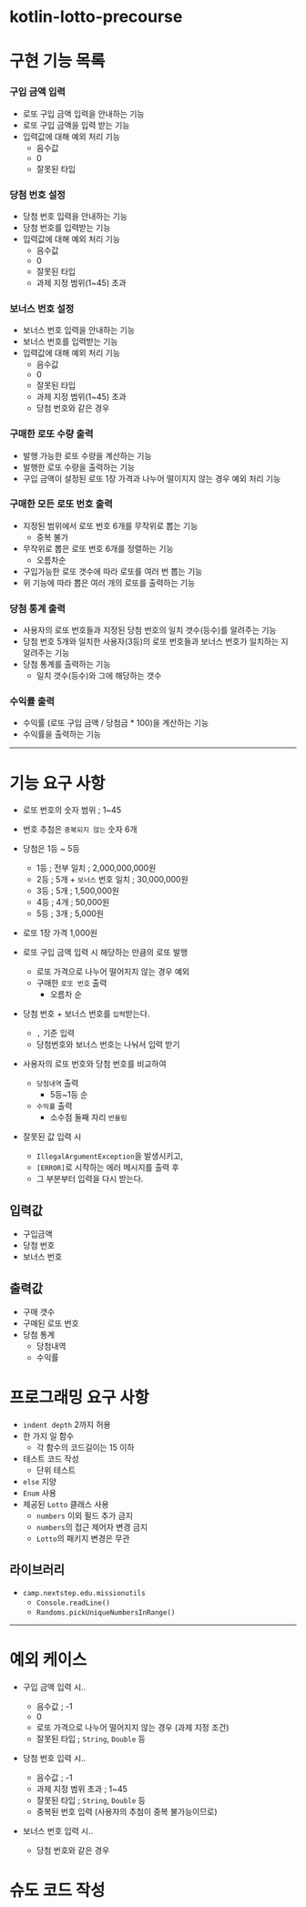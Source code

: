# kotlin-lotto-precourse

# 구현 기능 목록

### 구입 금액 입력

- 로또 구입 금액 입력을 안내하는 기능
- 로또 구입 금액을 입력 받는 기능
- 입력값에 대해 예외 처리 기능
    - 음수값
    - 0
    - 잘못된 타입

### 당첨 번호 설정

- 당첨 번호 입력을 안내하는 기능
- 당첨 번호를 입력받는 기능
- 입력값에 대해 예외 처리 기능
    - 음수값
    - 0
    - 잘못된 타입
    - 과제 지정 범위(1~45) 초과

### 보너스 번호 설정

- 보너스 번호 입력을 안내하는 기능
- 보너스 번호를 입력받는 기능
- 입력값에 대해 예외 처리 기능
    - 음수값
    - 0
    - 잘못된 타입
    - 과제 지정 범위(1~45) 초과
    - 당첨 번호와 같은 경우

### 구매한 로또 수량 출력

- 발행 가능한 로또 수량을 계산하는 기능
- 발행한 로또 수량을 출력하는 기능
- 구입 금액이 설정된 로또 1장 가격과 나누어 떨이지지 않는 경우 예외 처리 기능

### 구매한 모든 로또 번호 출력

- 지정된 범위에서 로또 번호 6개를 무작위로 뽑는 기능
    - 중복 불가
- 무작위로 뽑은 로또 번호 6개를 정렬하는 기능
    - 오름차순
- 구입가능한 로또 갯수에 따라 로또를 여러 번 뽑는 기능
- 위 기능에 따라 뽑은 여러 개의 로또를 출력하는 기능

### 당첨 통계 출력

- 사용자의 로또 번호들과 지정된 당첨 번호의 일치 갯수(등수)를 알려주는 기능
- 당첨 번호 5개와 일치한 사용자(3등)의 로또 번호들과 보너스 번호가 일치하는 지 알려주는 기능
- 당첨 통계를 출력하는 기능
    - 일치 갯수(등수)와 그에 해당하는 갯수

### 수익률 출력

- 수익률 (로또 구입 금액 / 당첨금 * 100)을 계산하는 기능
- 수익률을 출력하는 기능

---

# 기능 요구 사항

- 로또 번호의 숫자 범위 ; 1~45


- 번호 추첨은 `중복되지 않는` 숫자 6개


- 당첨은 1등 ~ 5등
    - 1등 ; 전부 일치 ; 2,000,000,000원
    - 2등 ; 5개 + `보너스` 번호 일치 ; 30,000,000원
    - 3등 ; 5개 ; 1,500,000원
    - 4등 ; 4개 ; 50,000원
    - 5등 ; 3개 ; 5,000원


- 로또 1장 가격 1,000원
- 로또 구입 금액 입력 시 해당하는 만큼의 로또 발행
    - 로또 가격으로 나누어 떨어지지 않는 경우 예외
    - 구매한 `로또 번호` 출력
        - 오름차 순


- 당첨 번호 + 보너스 번호를 `입력`받는다.
    - `,` 기준 입력
    - 당첨번호와 보너스 번호는 나눠서 입력 받기


- 사용자의 로또 번호와 당첨 번호를 비교하여
    - `당첨내역` 출력
        - 5등~1등 순
    - `수익률` 출력
        - 소수점 둘째 자리 `반올림`


- 잘못된 값 입력 시
    - `IllegalArgumentException`을 발생시키고,
    - `[ERROR]`로 시작하는 에러 메시지를 출력 후
    - 그 부분부터 입력을 다시 받는다.

## 입력값

- 구입금액
- 당첨 번호
- 보너스 번호

## 출력값

- 구매 갯수
- 구매된 로또 번호
- 당첨 통계
    - 당첨내역
    - 수익률

# 프로그래밍 요구 사항

- `indent depth` 2까지 허용
- 한 가지 일 함수
    - 각 함수의 코드길이는 15 이하
- 테스트 코드 작성
    - 단위 테스트
- `else` 지양
- `Enum` 사용
- 제공된 `Lotto` 클래스 사용
    - `numbers` 이외 필드 추가 금지
    - `numbers`의 접근 제어자 변경 금지
    - `Lotto`의 패키지 변경은 무관

## 라이브러리

- `camp.nextstep.edu.missionutils`
    - `Console.readLine()`
    - `Randoms.pickUniqueNumbersInRange()`

---

# 예외 케이스

- 구입 금액 입력 시..
    - 음수값 ; -1
    - 0
    - 로또 가격으로 나누어 떨어지지 않는 경우 (과제 지정 조건)
    - 잘못된 타입 ; `String`, `Double` 등

- 당첨 번호 입력 시..
    - 음수값 ; -1
    - 과제 지정 범위 초과 ; 1~45
    - 잘못된 타입 ; `String`, `Double` 등
    - 중복된 번호 입력 (사용자의 추첨이 중복 불가능이므로)

- 보너스 번호 입력 시..
    - 당첨 번호와 같은 경우

# 슈도 코드 작성

